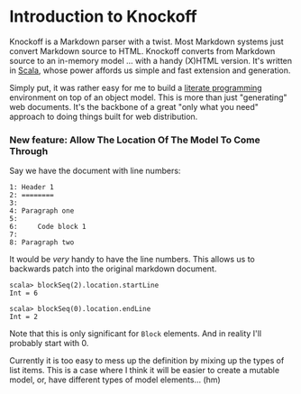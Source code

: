 Introduction to Knockoff
========================

Knockoff is a Markdown parser with a twist. Most Markdown systems just convert
Markdown source to HTML. Knockoff converts from Markdown source to an
in-memory model ... with a handy (X)HTML version. It's written in [Scala][1],
whose power affords us simple and fast extension and generation.

Simply put, it was rather easy for me to build a [literate programming][2]
environment on top of an object model. This is more than just "generating" web
documents. It's the backbone of a great "only what you need" approach to doing
things built for web distribution.

[1]: http://scala-lang.org
[2]: http://tristanhunt.com/projects/literable


### New feature: Allow The Location Of The Model To Come Through

Say we have the document with line numbers:

    1: Header 1
    2: ========
    3:
    4: Paragraph one
    5:
    6:     Code block 1
    7:
    8: Paragraph two

It would be _very_ handy to have the line numbers. This allows us to backwards
patch into the original markdown document.

    scala> blockSeq(2).location.startLine
    Int = 6
    
    scala> blockSeq(0).location.endLine
    Int = 2

Note that this is only significant for `Block` elements. And in reality I'll
probably start with 0.


Currently it is too easy to mess up the definition by mixing up the types of list
items. This is a case where I think it will be easier to create a mutable model, or,
have different types of model elements... (hm)